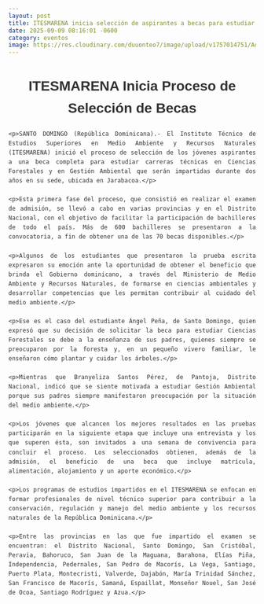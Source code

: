 ```yaml
---
layout: post
title: ITESMARENA inicia selección de aspirantes a becas para estudiar Ciencias Forestales y Gestión Ambiental
date: 2025-09-09 08:16:01 -0600
category: eventos
image: https://res.cloudinary.com/duuonteo7/image/upload/v1757014751/Admision%202025/WhatsApp_Image_2025-08-21_at_12.18.43_PM.jpg
---
```

<html lang="es">
<head>
    <meta charset="UTF-8">
    <meta name="viewport" content="width=device-width, initial-scale=1.0">
    <title>ITESMARENA Inicia Proceso de Selección de Becas</title>
    <style>
        body {
            font-family: Arial, sans-serif;
            line-height: 1.6;
            margin: 20px;
            text-align: justify;
            color: #333;
        }
        h1 {
            text-align: center;
            margin-bottom: 20px;
        }
        p {
            margin-bottom: 15px;
        }
    </style>
</head>
<body>
    <h1>ITESMARENA Inicia Proceso de Selección de Becas</h1>

    <p>SANTO DOMINGO (República Dominicana).- El Instituto Técnico de Estudios Superiores en Medio Ambiente y Recursos Naturales (ITESMARENA) inició el proceso de selección de los jóvenes aspirantes a una beca completa para estudiar carreras técnicas en Ciencias Forestales y en Gestión Ambiental que serán impartidas durante dos años en su sede, ubicada en Jarabacoa.</p>

    <p>Esta primera fase del proceso, que consistió en realizar el examen de admisión, se llevó a cabo en varias provincias y en el Distrito Nacional, con el objetivo de facilitar la participación de bachilleres de todo el país. Más de 600 bachilleres se presentaron a la convocatoria, a fin de obtener una de las 70 becas disponibles.</p>

    <p>Algunos de los estudiantes que presentaron la prueba escrita expresaron su emoción ante la oportunidad de obtener el beneficio que brinda el Gobierno dominicano, a través del Ministerio de Medio Ambiente y Recursos Naturales, de formarse en ciencias ambientales y desarrollar competencias que les permitan contribuir al cuidado del medio ambiente.</p>

    <p>Ese es el caso del estudiante Ángel Peña, de Santo Domingo, quien expresó que su decisión de solicitar la beca para estudiar Ciencias Forestales se debe a la enseñanza de sus padres, quienes siempre se preocuparon por la foresta y, en un pequeño vivero familiar, le enseñaron cómo plantar y cuidar los árboles.</p>

    <p>Mientras que Branyeliza Santos Pérez, de Pantoja, Distrito Nacional, indicó que se siente motivada a estudiar Gestión Ambiental porque sus padres siempre manifestaron preocupación por la situación del medio ambiente.</p>

    <p>Los jóvenes que alcancen los mejores resultados en las pruebas participarán en la siguiente etapa que incluye una entrevista y los que superen ésta, son invitados a una semana de convivencia para concluir el proceso. Los seleccionados obtienen, además de la admisión, el beneficio de una beca que incluye matrícula, alimentación, alojamiento y un aporte económico.</p>

    <p>Los programas de estudios impartidos en el ITESMARENA se enfocan en formar profesionales de nivel técnico superior para contribuir a la conservación, regulación y manejo del medio ambiente y los recursos naturales de la República Dominicana.</p>

    <p>Entre las provincias en las que fue impartido el examen se encuentran: el Distrito Nacional, Santo Domingo, San Cristóbal, Peravia, Bahoruco, San Juan de la Maguana, Barahona, Elías Piña, Independencia, Pedernales, San Pedro de Macorís, La Vega, Santiago, Puerto Plata, Montecristi, Valverde, Dajabón, María Trinidad Sánchez, San Francisco de Macorís, Samaná, Espaillat, Monseñor Nouel, San José de Ocoa, Santiago Rodríguez y Azua.</p>
</body>
</html>
